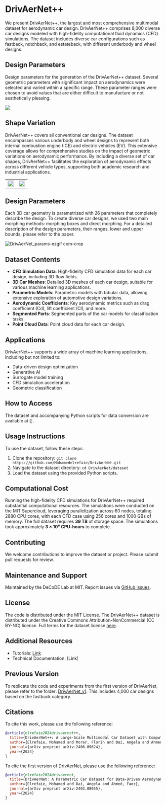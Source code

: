 # DrivAerNet++

We present DrivAerNet++, the largest and most comprehensive multimodal dataset for aerodynamic car design. DrivAerNet++ comprises 8,000 diverse car designs modeled with high-fidelity computational fluid dynamics (CFD) simulations. The dataset includes diverse car configurations such as fastback, notchback, and estateback, with different underbody and wheel designs.

## Design Parameters

Design parameters for the generation of the DrivAerNet++ dataset. Several geometric parameters with significant impact on aerodynamics were selected and varied within a specific range. These parameter ranges were chosen to avoid values that are either difficult to manufacture or not aesthetically pleasing. 

<img src="https://github.com/Mohamedelrefaie/DrivAerNet/assets/86707575/7d5e016e-d2e5-4e7a-b5eb-cac5e0727009" />

## Shape Variation

DrivAerNet++ covers all conventional car designs. The dataset encompasses various underbody and wheel designs to represent both internal combustion engine (ICE) and electric vehicles (EV). This extensive coverage allows for comprehensive studies on the impact of geometric variations on aerodynamic performance. By including a diverse set of car shapes, DrivAerNet++ facilitates the exploration of aerodynamic effects across different vehicle types, supporting both academic research and industrial applications.

<table>
  <tr>
    <td><img src="https://github.com/Mohamedelrefaie/DrivAerNet/assets/86707575/98064523-1a12-4ab3-9be4-8b745d1d1072" width="100%"></td>
    <td><img src="https://github.com/Mohamedelrefaie/DrivAerNet/assets/86707575/0fc97e2a-f06c-4036-a9de-8d9d1c5e6a91" width="100%"></td>
  </tr>
</table>

## Design Parameters

Each 3D car geometry is parametrized with 26 parameters that completely describe the design. To create diverse car designs, we used two main morphing methods: morphing boxes and direct morphing. For a detailed description of the design parameters, their ranges, lower and upper bounds, please refer to the paper.

![DrivAerNet_params-ezgif com-crop](https://github.com/Mohamedelrefaie/DrivAerNet/assets/86707575/8a2408de-a920-4326-8433-9b8b9b231ffb)



## Dataset Contents

- **CFD Simulation Data**: High-fidelity CFD simulation data for each car design, including 3D flow fields.
- **3D Car Meshes**: Detailed 3D meshes of each car design, suitable for various machine learning applications.
- **Parametric Models**: Parametric models with tabular data, allowing extensive exploration of automotive design variations.
- **Aerodynamic Coefficients**: Key aerodynamic metrics such as drag coefficient (Cd), lift coefficient (Cl), and more.
- **Segmented Parts**: Segmented parts of the car models for classification tasks.
- **Point Cloud Data**: Point cloud data for each car design.

## Applications

DrivAerNet++ supports a wide array of machine learning applications, including but not limited to:
- Data-driven design optimization
- Generative AI
- Surrogate model training
- CFD simulation acceleration
- Geometric classification

## How to Access

The dataset and accompanying Python scripts for data conversion are available at [].

## Usage Instructions

To use the dataset, follow these steps:
1. Clone the repository: `git clone https://github.com/Mohamedelrefaie/DrivAerNet.git`
2. Navigate to the dataset directory: `cd DrivAerNet/dataset`
3. Load the dataset using the provided Python scripts.

## Computational Cost

Running the high-fidelity CFD simulations for DrivAerNet++ required substantial computational resources. The simulations were conducted on the MIT Supercloud, leveraging parallelization across 60 nodes, totaling 2880 CPU cores, with each CFD case using 256 cores and 1000 GBs of memory. The full dataset requires **39 TB** of storage space. The simulations took approximately **3 × 10⁶ CPU-hours** to complete.

## Contributing

We welcome contributions to improve the dataset or project. Please submit pull requests for review.

## Maintenance and Support

Maintained by the DeCoDE Lab at MIT. Report issues via [GitHub issues](https://github.com/yourusername/DrivAerNet/issues).

## License

The code is distributed under the MIT License. The DrivAerNet++ dataset is distributed under the Creative Commons Attribution-NonCommercial (CC BY-NC) license. Full terms for the dataset license [here](https://creativecommons.org/licenses/by-nc/4.0/deed.en).

## Additional Resources

- Tutorials: [Link](https://github.com/Mohamedelrefaie/DrivAerNet/tree/main/tutorials)
- Technical Documentation: [Link]

## Previous Version

To replicate the code and experiments from the first version of DrivAerNet, please refer to the folder: [DrivAerNet_v1](https://github.com/Mohamedelrefaie/DrivAerNet/tree/main/DrivAerNet_v1). This includes 4,000 car designs based on the fastback category. 


## Citations

To cite this work, please use the following reference:

```bibtex
@article{elrefaie2024drivaernet++,
  title={DrivAerNet++: A Large-Scale Multimodal Car Dataset with Computational Fluid Dynamics Simulations and Deep Learning Benchmarks},
  author={Elrefaie, Mohamed and Morar, Florin and Dai, Angela and Ahmed, Faez},
  journal={arXiv preprint arXiv:2406.09624},
  year={2024}
}
```

To cite the first version of DrivAerNet, please use the following reference:
```bibtex
@article{elrefaie2024drivaernet,
  title={DrivAerNet: A Parametric Car Dataset for Data-Driven Aerodynamic Design and Graph-Based Drag Prediction},
  author={Elrefaie, Mohamed and Dai, Angela and Ahmed, Faez},
  journal={arXiv preprint arXiv:2403.08055},
  year={2024}
}
